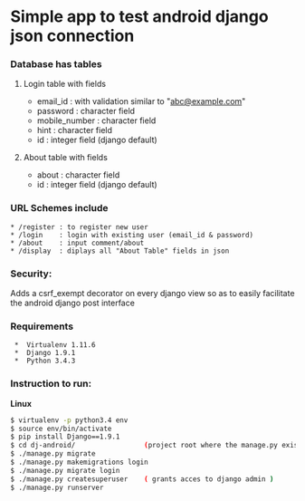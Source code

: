 # Simple app to test android django json connection

### Database has tables
1. Login table with fields
   * email_id : with validation similar to "abc@example.com"
   * password : character field
   * mobile_number : character field
   * hint  : character field
   * id    : integer field (django default)

2. About table with fields
   * about : character field
   * id    : integer field (django default)

### URL Schemes include
    * /register : to register new user
    * /login    : login with existing user (email_id & password)
    * /about    : input comment/about 
    * /display  : diplays all "About Table" fields in json

### Security:

Adds a csrf_exempt decorator on every django view so as to easily
facilitate the android django post interface

###  Requirements

     *  Virtualenv 1.11.6
     *  Django 1.9.1
     *  Python 3.4.3

### Instruction to run:

**Linux**
```sh
$ virtualenv -p python3.4 env
$ source env/bin/activate
$ pip install Django==1.9.1
$ cd dj-android/                 (project root where the manage.py exists)
$ ./manage.py migrate
$ ./manage.py makemigrations login
$ ./manage.py migrate login
$ ./manage.py createsuperuser    ( grants acces to django admin )
$ ./manage.py runserver
```